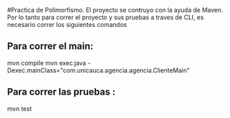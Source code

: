 #Practica de Polimorfismo.
El proyecto se contruyo con la ayuda de Maven. Por lo tanto para correr el proyecto y sus pruebas a traves de CLI, 
es necesario correr los siguientes comandos 

## Para correr el main:

mvn compile 
mvn exec:java -Dexec.mainClass="com.unicauca.agencia.agencia.ClienteMain"

## Para correr las pruebas :

mvn test